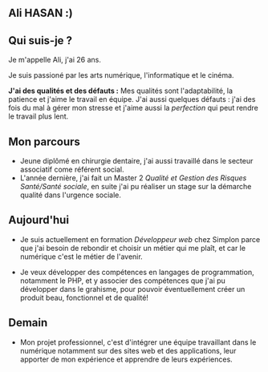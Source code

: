 ## Ali HASAN :)

## Qui suis-je ?
Je m'appelle Ali, j'ai 26 ans.

Je suis passioné par les arts numérique, l'informatique et le cinéma. 

**J'ai des qualités et des défauts :** 
Mes qualités sont l'adaptabilité, la patience et j'aime le travail en équipe.
J'ai aussi quelques défauts : j'ai des fois du mal à gérer mon stresse et j'aime aussi la *perfection* qui peut rendre le travail plus lent.

## Mon parcours
- Jeune diplômé en chirurgie dentaire, j'ai aussi travaillé dans le secteur associatif come référent social.
- L'année dernière, j'ai fait un Master 2 *Qualité et Gestion des Risques Santé/Santé sociale*, en suite j'ai pu réaliser un stage sur la démarche qualité dans l'urgence sociale.

## Aujourd'hui

- Je suis actuellement en formation *Développeur web* chez Simplon parce que j'ai besoin de rebondir et choisir un métier qui me plaît, et car le numérique c'est le métier de l'avenir.

- Je veux développer des compétences en langages de programmation, notamment le PHP, et y associer des compétences que j'ai pu développer dans le grahisme, pour pouvoir éventuellement créer un produit beau, fonctionnel et de qualité!

## Demain

- Mon projet professionnel, c'est d'intégrer une équipe travaillant dans le numérique notamment sur des sites web et des applications, leur apporter de mon expérience et apprendre de leurs expériences.

